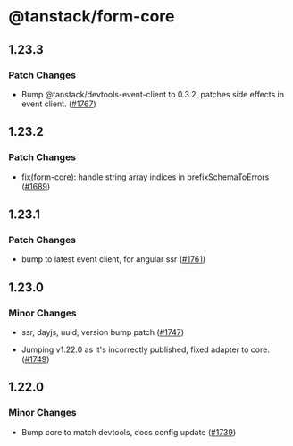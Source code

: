 # @tanstack/form-core

## 1.23.3

### Patch Changes

- Bump @tanstack/devtools-event-client to 0.3.2, patches side effects in event client. ([#1767](https://github.com/TanStack/form/pull/1767))

## 1.23.2

### Patch Changes

- fix(form-core): handle string array indices in prefixSchemaToErrors ([#1689](https://github.com/TanStack/form/pull/1689))

## 1.23.1

### Patch Changes

- bump to latest event client, for angular ssr ([#1761](https://github.com/TanStack/form/pull/1761))

## 1.23.0

### Minor Changes

- ssr, dayjs, uuid, version bump patch ([#1747](https://github.com/TanStack/form/pull/1747))

- Jumping v1.22.0 as it's incorrectly published, fixed adapter to core. ([#1749](https://github.com/TanStack/form/pull/1749))

## 1.22.0

### Minor Changes

- Bump core to match devtools, docs config update ([#1739](https://github.com/TanStack/form/pull/1739))
